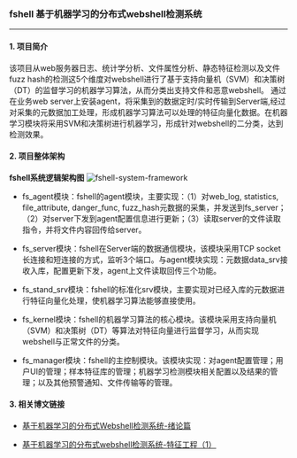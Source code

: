 ### fshell 基于机器学习的分布式webshell检测系统
------


#### 1. 项目简介
该项目从web服务器日志、统计学分析、文件属性分析、静态特征检测以及文件fuzz hash的检测这5个维度对webshell进行了基于支持向量机（SVM）和决策树（DT）的监督学习的机器学习算法，从而分类出支持文件和恶意webshell。
通过在业务web server上安装agent，将采集到的数据定时/实时传输到Server端,经过对采集的元数据加工处理，形成机器学习算法可以处理的特征向量化数据。在机器学习模块将采用SVM和决策树进行机器学习，形成针对webshell的二分类，达到检测效果。
#### 2. 项目整体架构
**fshell系统逻辑架构图**
![fshell-system-framework](http://www.s0nnet.com/wp-content/uploads/2016/12/fshell.png)

* fs_agent模块：fshell的agent模块，主要实现：（1）对web_log, statistics, file_attribute, danger_func, fuzz_hash元数据的采集，并发送到fs_server；（2）对server下发到agent配置信息进行更新；（3）读取server的文件读取指令，并将文件内容回传给server。

* fs_server模块：fshell在Server端的数据通信模块，该模块采用TCP socket 长连接和短连接的方式，监听3个端口。与agent模块实现：元数据data_srv接收入库，配置更新下发，agent上文件读取回传三个功能。

* fs_stand_srv模块：fshell的标准化srv模块，主要实现对已经入库的元数据进行特征向量化处理，使机器学习算法能够直接使用。

* fs_kernel模块：fshell的机器学习算法的核心模块。该模块采用支持向量机（SVM）和决策树（DT）等算法对特征向量进行监督学习，从而实现webshell与正常文件的分类。

* fs_manager模块：fshell的主控制模块。该模块实现：对agent配置管理；用户UI的管理；样本特征库的管理；机器学习检测模块相关配置以及结果的管理；以及其他预警通知、文件传输等的管理。


#### 3. 相关博文链接

- [基于机器学习的分布式Webshell检测系统-绪论篇](http://www.s0nnet.com/archives/fshell)

- [基于机器学习的分布式webshell检测系统-特征工程（1）](http://www.s0nnet.com/archives/fshell-feature-1)
